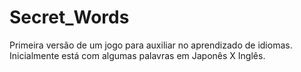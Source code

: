 # Secret_Words
Primeira versão de um jogo para auxiliar no aprendizado de idiomas. Inicialmente está com algumas palavras em Japonês X Inglês.
